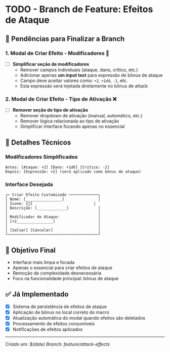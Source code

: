 # TODO - Branch de Feature: Efeitos de Ataque

## 🎯 Pendências para Finalizar a Branch

### 1. **Modal de Criar Efeito - Modificadores** 🔧
- [ ] **Simplificar seção de modificadores**
  - Remover campos individuais (ataque, dano, crítico, etc.)
  - Adicionar apenas **um input text** para expressão de bônus de ataque
  - Campo deve aceitar valores como: `+2`, `+1d4`, `-1`, etc.
  - Esta expressão será injetada diretamente no bônus de attack

### 2. **Modal de Criar Efeito - Tipo de Ativação** ❌
- [ ] **Remover seção de tipo de ativação**
  - Remover dropdown de ativação (manual, automático, etc.)
  - Remover lógica relacionada ao tipo de ativação
  - Simplificar interface focando apenas no essencial

## 📝 Detalhes Técnicos

### Modificadores Simplificados
```
Antes: [Ataque: +2] [Dano: +1d6] [Crítico: -2]
Depois: [Expressão: +2] (será aplicado como bônus de ataque)
```

### Interface Desejada
```
┌─ Criar Efeito Customizado ─────────────┐
│ Nome: [________________]               │
│ Ícone: [🎯]                           │
│ Descrição: [_____________]             │
│                                        │
│ Modificador de Ataque:                 │
│ [+2________________]                   │
│                                        │
│ [Salvar] [Cancelar]                    │
└────────────────────────────────────────┘
```

## 🎯 Objetivo Final
- Interface mais limpa e focada
- Apenas o essencial para criar efeitos de ataque
- Remoção de complexidade desnecessária
- Foco na funcionalidade principal: bônus de ataque

## ✅ Já Implementado
- [x] Sistema de persistência de efeitos de ataque
- [x] Aplicação de bônus no local correto do macro
- [x] Atualização automática do modal quando efeitos são deletados
- [x] Processamento de efeitos consumíveis
- [x] Notificações de efeitos aplicados

---
*Criado em: $(date)*
*Branch: feature/attack-effects*
